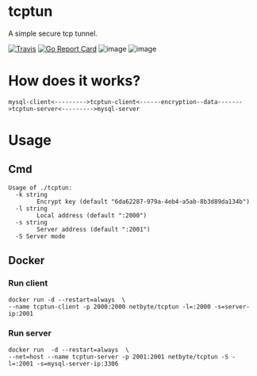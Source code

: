 # tcptun

A simple secure tcp tunnel.  

[![Travis](https://travis-ci.com/net-byte/tcptun.svg?branch=master)](https://github.com/net-byte/tcptun)
[![Go Report Card](https://goreportcard.com/badge/github.com/net-byte/tcptun)](https://goreportcard.com/report/github.com/net-byte/tcptun)
![image](https://img.shields.io/badge/License-MIT-orange)
![image](https://img.shields.io/badge/License-Anti--996-red)

# How does it works?
```
mysql-client<--------->tcptun-client<------encryption--data------->tcptun-server<--------->mysql-server
```

# Usage  
## Cmd

```
Usage of ./tcptun:  
  -k string
        Encrypt key (default "6da62287-979a-4eb4-a5ab-8b3d89da134b")
  -l string
        Local address (default ":2000")
  -s string
        Server address (default ":2001")
  -S Server mode
```  

## Docker
### Run client
```
docker run -d --restart=always  \ 
--name tcptun-client -p 2000:2000 netbyte/tcptun -l=:2000 -s=server-ip:2001
```

### Run server
```
docker run  -d --restart=always  \
--net=host --name tcptun-server -p 2001:2001 netbyte/tcptun -S -l=:2001 -s=mysql-server-ip:3306
```
